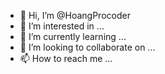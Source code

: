 - 👋 Hi, I’m @HoangProcoder
- 👀 I’m interested in ...
- 🌱 I’m currently learning ...
- 💞️ I’m looking to collaborate on ...
- 📫 How to reach me ...

<!---
HoangProcoder/HoangProcoder is a ✨ special ✨ repository because its `README.md` (this file) appears on your GitHub profile.
You can click the Preview link to take a look at your changes.
--->

